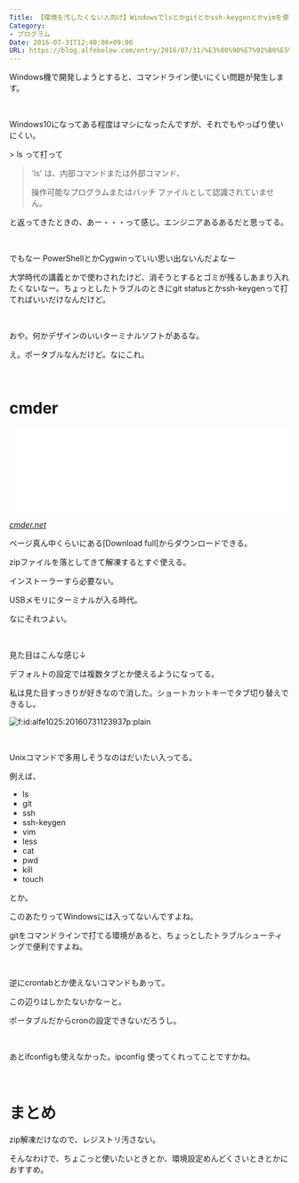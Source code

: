 ```yaml
---
Title: 【環境を汚したくない人向け】Windowsでlsとかgitとかssh-keygenとかvimを使えるようにするcmder
Category:
- プログラム
Date: 2016-07-31T12:40:08+09:00
URL: https://blog.alfebelow.com/entry/2016/07/31/%E3%80%90%E7%92%B0%E5%A2%83%E3%82%92%E6%B1%9A%E3%81%97%E3%81%9F%E3%81%8F%E3%81%AA%E3%81%84%E4%BA%BA%E5%90%91%E3%81%91%E3%80%91Windows%E3%81%A7ls%E3%81%A8%E3%81%8Bgit%E3%81%A8%E3%81%8Bssh-keygen%E3%81%A8
---
```


<p>Windows機で開発しようとすると、コマンドライン使いにくい問題が発生します。</p>
<p> </p>
<p>Windows10になってある程度はマシになったんですが、それでもやっぱり使いにくい。</p>
<p>&gt; ls って打って</p>
<blockquote>
<p>'ls' は、内部コマンドまたは外部コマンド、</p>
<p>操作可能なプログラムまたはバッチ ファイルとして認識されていません。 </p>
</blockquote>
<p>と返ってきたときの、あー・・・って感じ。エンジニアあるあるだと思ってる。</p>
<p> </p>
<p>でもなー PowerShellとかCygwinっていい思い出ないんだよなー</p>
<p>大学時代の講義とかで使わされたけど、消そうとするとゴミが残るしあまり入れたくないなー。ちょっとしたトラブルのときにgit statusとかssh-keygenって打てればいいだけなんだけど。</p>
<p> </p>
<p>おや。何かデザインのいいターミナルソフトがあるな。</p>
<p>え。ポータブルなんだけど。なにこれ。</p>
<p> </p>

# cmder

<p><iframe class="embed-card embed-webcard" style="display: block; width: 100%; height: 155px; max-width: 500px; margin: 10px 0px;" title="cmder | Console Emulator" src="//hatenablog-parts.com/embed?url=http%3A%2F%2Fcmder.net%2F" frameborder="0" scrolling="no"></iframe><cite class="hatena-citation"><a href="http://cmder.net/">cmder.net</a></cite></p>
<p>ページ真ん中くらいにある[Download full]からダウンロードできる。</p>
<p>zipファイルを落としてきて解凍するとすぐ使える。</p>
<p>インストーラーすら必要ない。</p>
<p>USBメモリにターミナルが入る時代。</p>
<p>なにそれつよい。</p>
<p> </p>
<p>見た目はこんな感じ↓</p>
<p>デフォルトの設定では複数タブとか使えるようになってる。</p>
<p>私は見た目すっきりが好きなので消した。ショートカットキーでタブ切り替えできるし。</p>
<p><img class="hatena-fotolife" title="f:id:alfe1025:20160731123937p:plain" src="https://cdn-ak.f.st-hatena.com/images/fotolife/a/alfe1025/20160731/20160731123937.png" alt="f:id:alfe1025:20160731123937p:plain" /></p>
<p> </p>
<p>Unixコマンドで多用しそうなのはだいたい入ってる。</p>
<p>例えば、</p>
<ul>
<li>ls</li>
<li>git</li>
<li>ssh</li>
<li>ssh-keygen</li>
<li>vim</li>
<li>less</li>
<li>cat</li>
<li>pwd</li>
<li>kill</li>
<li>touch</li>
</ul>
<p>とか。</p>
<p>このあたりってWindowsには入ってないんですよね。</p>
<p>gitをコマンドラインで打てる環境があると、ちょっとしたトラブルシューティングで便利ですよね。</p>
<p> </p>
<p>逆にcrontabとか使えないコマンドもあって。</p>
<p>この辺りはしかたないかなーと。</p>
<p>ポータブルだからcronの設定できないだろうし。</p>
<p> </p>
<p>あとifconfigも使えなかった。ipconfig 使ってくれってことですかね。</p>
<p> </p>

# まとめ

<p>zip解凍だけなので、レジストリ汚さない。</p>
<p>そんなわけで、ちょこっと使いたいときとか、環境設定めんどくさいときとかにおすすめ。</p>
